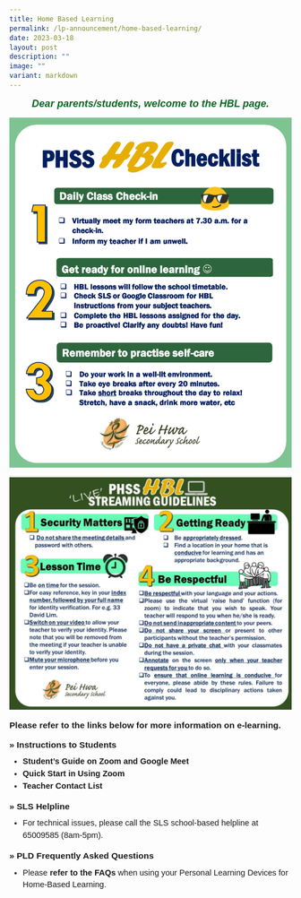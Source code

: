 ```yaml
---
title: Home Based Learning
permalink: /lp-announcement/home-based-learning/
date: 2023-03-18
layout: post
description: ""
image: ""
variant: markdown
---
```

<h5 style="font-weight: 700;margin: 0;color:#0B6623;font-size:18px;margin-top:15px; font-family:sans-serif;text-align:center;" class="header">Dear parents/students, welcome to the HBL page.</h5>

<img src="/images/student-hbl-checklist-2023-1.png"> <br>

<img src="/images/LIVE_Streaming_Guidelines-1024x843.jpeg">

<p style="margin-top:15px;font-size:15.5px;"><strong style="font-family:sans-serif;">Please refer to the links below for more information on e-learning.</strong></p>

<p style="margin-top:15px;font-size:15.5px;"><strong style="font-family:sans-serif;">»&nbsp;Instructions to Students</strong></p>

<ul style="margin-top:-5px;">
<li style="font-size:14.5px; line-height:1.5;font-family:sans-serif;"><a href="https://drive.google.com/file/d/1my3oGr0n-c9vY9HK-Q-Gh36wT-61io4p/view?usp=sharing" style="font-size:14.5px; line-height:1.5;font-family:sans-serif;font-weight:bold;text-decoration: none;">Student’s Guide on Zoom and Google Meet</a>
	</li>
<li style="font-size:14.5px; line-height:1.5;font-family:sans-serif;"><a href="https://peihwasec.moe.edu.sg/lp_announcement/quick-start" style="font-size:14.5px; line-height:1.5;font-family:sans-serif;font-weight:bold;text-decoration: none;">Quick Start in Using Zoom</a>
	</li>
	<li style="font-size:14.5px; line-height:1.5;font-family:sans-serif;"><a href="https://drive.google.com/drive/u/1/folders/1rgbES6RnlRk0JKFuzZHjrghdm_qug6Hp" style="font-size:14.5px; line-height:1.5;font-family:sans-serif;font-weight:bold;text-decoration: none;">Teacher Contact List</a>
	</li>
</ul>

<p style="margin-top:15px;font-size:15.5px;"><strong style="font-family:sans-serif;">»&nbsp;SLS Helpline</strong></p>

<ul style="margin-top:-5px;">
	<li style="font-size:14.5px; line-height:1.5;font-family:sans-serif;">For technical issues, please call the SLS school-based helpline at 65009585 (8am-5pm).</li>
</ul>

<p style="margin-top:15.5px;font-size:15.5px;"><strong style="font-family:sans-serif;">»&nbsp;PLD Frequently Asked Questions</strong></p>

<ul style="margin-top:-5px;">
	<li style="font-size:14.5px; line-height:1.5;font-family:sans-serif;">Please&nbsp;<a href="/pld-faqs/" style="font-size:14.5px; line-height:1.5;font-family:sans-serif;font-weight:bold;text-decoration: none;">refer to the FAQs</a>&nbsp;when using your Personal Learning Devices for Home-Based Learning.<p></p>
</li>
</ul>
